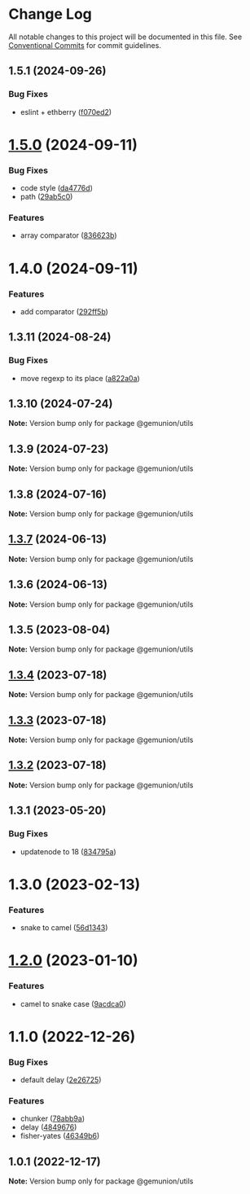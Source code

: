 # Change Log

All notable changes to this project will be documented in this file.
See [Conventional Commits](https://conventionalcommits.org) for commit guidelines.

## 1.5.1 (2024-09-26)

### Bug Fixes

- eslint + ethberry ([f070ed2](https://github.com/gemunion/common-packages/commit/f070ed2fac05247d0d232638ba3d930ac2891237))

# [1.5.0](https://github.com/gemunion/common-packages/compare/@gemunion/utils@1.4.0...@gemunion/utils@1.5.0) (2024-09-11)

### Bug Fixes

- code style ([da4776d](https://github.com/gemunion/common-packages/commit/da4776db643a2abcad315bfd8c7c51dd6f4bd2e5))
- path ([29ab5c0](https://github.com/gemunion/common-packages/commit/29ab5c0faf9296dff32fe34a0490e086e1f3d799))

### Features

- array comparator ([836623b](https://github.com/gemunion/common-packages/commit/836623badb2b746b15a1590efc37b4a8c94efc50))

# 1.4.0 (2024-09-11)

### Features

- add comparator ([292ff5b](https://github.com/gemunion/common-packages/commit/292ff5bb6d5e8ef80d724f14781c7f210fff8578))

## 1.3.11 (2024-08-24)

### Bug Fixes

- move regexp to its place ([a822a0a](https://github.com/gemunion/common-packages/commit/a822a0a28279bde5568c1e62a6a59410674cd9f7))

## 1.3.10 (2024-07-24)

**Note:** Version bump only for package @gemunion/utils

## 1.3.9 (2024-07-23)

**Note:** Version bump only for package @gemunion/utils

## 1.3.8 (2024-07-16)

**Note:** Version bump only for package @gemunion/utils

## [1.3.7](https://github.com/gemunion/common-packages/compare/@gemunion/utils@1.3.6...@gemunion/utils@1.3.7) (2024-06-13)

**Note:** Version bump only for package @gemunion/utils

## 1.3.6 (2024-06-13)

**Note:** Version bump only for package @gemunion/utils

## 1.3.5 (2023-08-04)

**Note:** Version bump only for package @gemunion/utils

## [1.3.4](https://github.com/gemunion/common-packages/compare/@gemunion/utils@1.3.3...@gemunion/utils@1.3.4) (2023-07-18)

**Note:** Version bump only for package @gemunion/utils

## [1.3.3](https://github.com/gemunion/common-packages/compare/@gemunion/utils@1.3.2...@gemunion/utils@1.3.3) (2023-07-18)

**Note:** Version bump only for package @gemunion/utils

## [1.3.2](https://github.com/gemunion/common-packages/compare/@gemunion/utils@1.3.1...@gemunion/utils@1.3.2) (2023-07-18)

**Note:** Version bump only for package @gemunion/utils

## 1.3.1 (2023-05-20)

### Bug Fixes

- updatenode to 18 ([834795a](https://github.com/gemunion/common-packages/commit/834795aca8d9c351fde907fbdb511f437c707f11))

# 1.3.0 (2023-02-13)

### Features

- snake to camel ([56d1343](https://github.com/gemunion/common-packages/commit/56d13431f445ba7010b500d598e750ac5e9fcf4f))

# [1.2.0](https://github.com/gemunion/common-packages/compare/@gemunion/utils@1.1.0...@gemunion/utils@1.2.0) (2023-01-10)

### Features

- camel to snake case ([9acdca0](https://github.com/gemunion/common-packages/commit/9acdca081705973e20c228825fff96ba52b6c65a))

# 1.1.0 (2022-12-26)

### Bug Fixes

- default delay ([2e26725](https://github.com/gemunion/common-packages/commit/2e26725b5a160fbca2bf32f27753e7c452ef0d97))

### Features

- chunker ([78abb9a](https://github.com/gemunion/common-packages/commit/78abb9a15be369be83db4f348486ed3475c018e2))
- delay ([4849676](https://github.com/gemunion/common-packages/commit/484967671a09c52f79f2679d2a12e981f4ebc012))
- fisher-yates ([46349b6](https://github.com/gemunion/common-packages/commit/46349b6d684f19f7cf45b3ba949f3bde7a2b4f5c))

## 1.0.1 (2022-12-17)

**Note:** Version bump only for package @gemunion/utils
